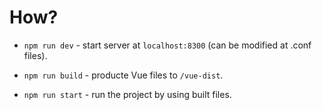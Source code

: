 # How?

* `npm run dev` - start server at `localhost:8300` (can be modified at .conf files).

* `npm run build` - producte Vue files to `/vue-dist`.

* `npm run start` - run the project by using built files.


